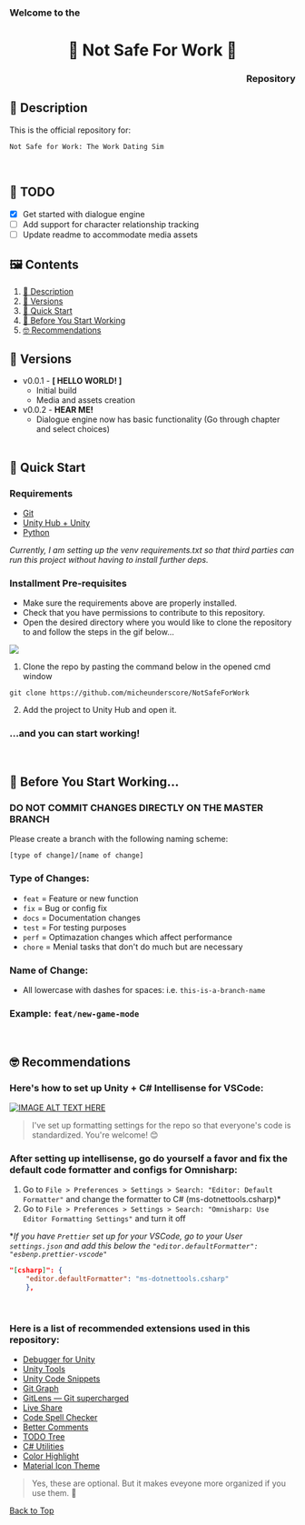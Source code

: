 <h3 align="left">Welcome to the</h3>
<h1 align="center">🔞 Not Safe For Work 🍉</h1>
<h3 align="right">Repository</h3>

## 📑 Description

This is the official repository for:

```
Not Safe for Work: The Work Dating Sim
```

<br/>

## 📝 TODO

- [x] Get started with dialogue engine
- [ ] Add support for character relationship tracking
- [ ] Update readme to accommodate media assets

## 🖼 Contents

1. [📑 Description](#-description)
2. [🏁 Versions](#-versions)
3. [🚀 Quick Start](#-quick-start)
4. [🗿 Before You Start Working](#-before-you-start-working)
5. [🤓 Recommendations](#-recommendations)
   <br/>

## 🏁 Versions

- v0.0.1 - **[ HELLO WORLD! ]**
   - Initial build
   - Media and assets creation
- v0.0.2 - **HEAR ME!** 
   - Dialogue engine now has basic functionality (Go through chapter and select choices)
  <br/>

## 🚀 Quick Start

### Requirements

- [Git](https://git-scm.com/downloads)
- [Unity Hub + Unity](https://unity.com/download)
- [Python](https://www.python.org/downloads/)

_Currently, I am setting up the venv requirements.txt so that third parties can run this project without having to install further deps._

### Installment Pre-requisites

- Make sure the requirements above are properly installed.
- Check that you have permissions to contribute to this repository.
- Open the desired directory where you would like to clone the repository to and follow the steps in the gif below...

![](https://i.imgur.com/V1CwPfK.gif)

1. Clone the repo by pasting the command below in the opened cmd window

```
git clone https://github.com/micheunderscore/NotSafeForWork
```

2. Add the project to Unity Hub and open it.

### ...and you can start working!

<br/>

## 🗿 Before You Start Working...

### DO NOT COMMIT CHANGES DIRECTLY ON THE MASTER BRANCH

Please create a branch with the following naming scheme:

```
[type of change]/[name of change]
```

### Type of Changes:

- `feat` = Feature or new function
- `fix` = Bug or config fix
- `docs` = Documentation changes
- `test` = For testing purposes
- `perf` = Optimazation changes which affect performance
- `chore` = Menial tasks that don't do much but are necessary

### Name of Change:

- All lowercase with dashes for spaces: i.e. `this-is-a-branch-name`

### Example: `feat/new-game-mode`

<br/>

## 🤓 Recommendations

### Here's how to set up Unity + C# Intellisense for VSCode:

[![IMAGE ALT TEXT HERE](https://i.ytimg.com/vi/4WWX2_tZu5Q/maxresdefault.jpg)](https://www.youtube.com/watch?v=4WWX2_tZu5Q)

> I've set up formatting settings for the repo so that everyone's code is standardized. You're welcome! 😊

### After setting up intellisense, go do yourself a favor and fix the default code formatter and configs for Omnisharp:

1. Go to `File > Preferences > Settings > Search: "Editor: Default Formatter"` and change the formatter to C# (ms-dotnettools.csharp)\*
2. Go to `File > Preferences > Settings > Search: "Omnisharp: Use Editor Formatting Settings"` and turn it off

\*_If you have `Prettier` set up for your VSCode, go to your User `settings.json` and add this below the `"editor.defaultFormatter": "esbenp.prettier-vscode"`_

```json
"[csharp]": {
    "editor.defaultFormatter": "ms-dotnettools.csharp"
    },
```

<br/>

### Here is a list of recommended extensions used in this repository:

- [Debugger for Unity](https://marketplace.visualstudio.com/items?itemName=Unity.unity-debug)
- [Unity Tools](https://marketplace.visualstudio.com/items?itemName=Tobiah.unity-tools)
- [Unity Code Snippets](https://marketplace.visualstudio.com/items?itemName=kleber-swf.unity-code-snippets)
- [Git Graph](https://marketplace.visualstudio.com/items?itemName=mhutchie.git-graph)
- [GitLens — Git supercharged](https://marketplace.visualstudio.com/items?itemName=eamodio.gitlens)
- [Live Share](https://marketplace.visualstudio.com/items?itemName=MS-vsliveshare.vsliveshare)
- [Code Spell Checker](https://marketplace.visualstudio.com/items?itemName=streetsidesoftware.code-spell-checker)
- [Better Comments](https://marketplace.visualstudio.com/items?itemName=aaron-bond.better-comments)
- [TODO Tree](https://marketplace.visualstudio.com/items?itemName=Gruntfuggly.todo-tree)
- [C# Utilities](https://marketplace.visualstudio.com/items?itemName=revrenlove.c-sharp-utilities)
- [Color Highlight](https://marketplace.visualstudio.com/items?itemName=naumovs.color-highlight)
- [Material Icon Theme](https://marketplace.visualstudio.com/items?itemName=PKief.material-icon-theme)

> Yes, these are optional. But it makes eveyone more organized if you use them. 🙂

[Back to Top](#welcome-to-the)
